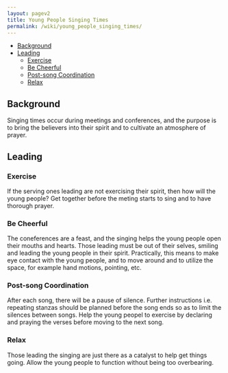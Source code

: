 ```yaml
---
layout: pagev2
title: Young People Singing Times
permalink: /wiki/young_people_singing_times/
---
```

- [Background](#background)
- [Leading](#leading)
  - [Exercise](#exercise)
  - [Be Cheerful](#be-cheerful)
  - [Post-song Coordination](#post-song-coordination)
  - [Relax](#relax)

## Background

Singing times occur during meetings and conferences, and the purpose is to bring the believers into their spirit and to cultivate an atmosphere of prayer. 

## Leading

### Exercise

If the serving ones leading are not exercising their spirit, then how will the young people? Get together before the meting starts to sing and to have thorough prayer.

### Be Cheerful

The coneferences are a feast, and the singing helps the young people open their mouths and hearts. Those leading must be out of their selves, smiling and leading the young people in their spirit. Practically, this means to make eye contact with the young people, and to move around and to utilize the space, for example hand motions, pointing, etc.

### Post-song Coordination

After each song, there will be a pause of silence. Further instructions i.e. repeating stanzas should be planned before the song ends so as to limit the silences  between songs. Help the young peopel to exercise by declaring and praying the verses before moving to the next song.

### Relax

Those leading the singing are just there as a catalyst to help get things going. Allow the young people to function without being too overbearing.